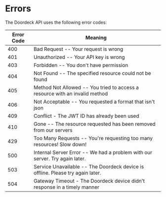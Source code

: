 # Errors

The Doordeck API uses the following error codes:

Error Code | Meaning
---------- | -------
400 | Bad Request -- Your request is wrong
401 | Unauthorized -- Your API key is wrong
403 | Forbidden -- You don't have permission
404 | Not Found -- The specified resource could not be found
405 | Method Not Allowed -- You tried to access a resource with an invalid method
406 | Not Acceptable -- You requested a format that isn't json
409 | Conflict - The JWT ID has already been used
410 | Gone -- The resource requested has been removed from our servers
429 | Too Many Requests -- You're requesting too many resources! Slow down!
500 | Internal Server Error -- We had a problem with our server. Try again later.
503 | Service Unavailable -- The Doordeck device is offline. Please try again later.
504 | Gateway Timeout - The Doordeck device didn't response in a timely manner
